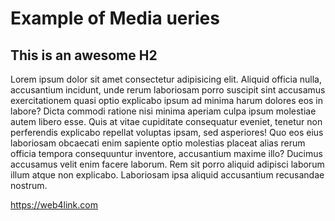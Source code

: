 # Example of Media ueries

## This is an awesome H2

Lorem ipsum dolor sit amet consectetur adipisicing elit. Aliquid officia
nulla, accusantium incidunt, unde rerum laboriosam porro suscipit sint
accusamus exercitationem quasi optio explicabo ipsum ad minima harum
dolores eos in labore? Dicta commodi ratione nisi minima aperiam culpa
ipsum molestiae autem libero esse. Quis at vitae cupiditate consequatur
eveniet, tenetur non perferendis explicabo repellat voluptas ipsam, sed
asperiores! Quo eos eius laboriosam obcaecati enim sapiente optio
molestias placeat alias rerum officia tempora consequuntur inventore,
accusantium maxime illo? Ducimus accusamus velit enim facere laborum.
Rem sit porro aliquid adipisci laborum illum atque non explicabo.
Laboriosam ipsa aliquid accusantium recusandae nostrum.

https://web4link.com
